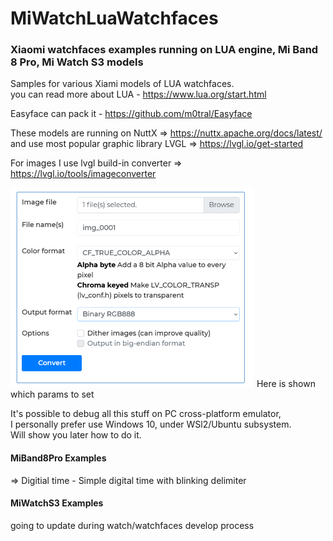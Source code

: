 # MiWatchLuaWatchfaces
  
### Xiaomi watchfaces examples running on LUA engine, Mi Band 8 Pro, Mi Watch S3 models  

Samples for various Xiami models of LUA watchfaces.  
you can read more about LUA - https://www.lua.org/start.html  

Easyface can pack it - https://github.com/m0tral/Easyface  

These models are running on NuttX => https://nuttx.apache.org/docs/latest/
and use most popular graphic library LVGL => https://lvgl.io/get-started

For images I use lvgl build-in converter => https://lvgl.io/tools/imageconverter  
  
<img src="img/lvgl_conv_settings.png"/>  
Here is shown which params to set  
  
It's possible to debug all this stuff on PC cross-platform emulator,  
I personally prefer use Windows 10, under WSl2/Ubuntu subsystem.  
Will show you later how to do it.  

#### MiBand8Pro Examples
=> Digitial time - Simple digital time with blinking delimiter

#### MiWatchS3 Examples

going to update during watch/watchfaces develop process  

